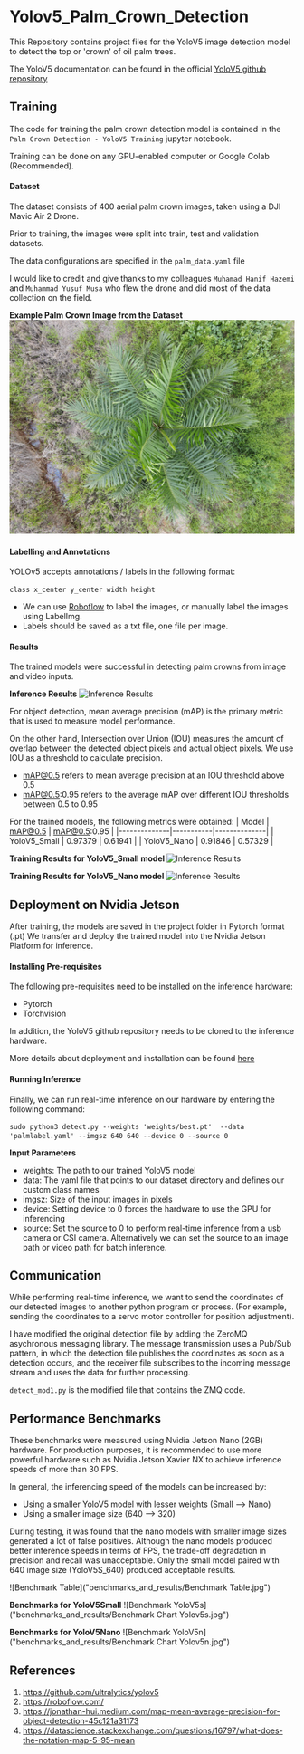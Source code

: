# Yolov5_Palm_Crown_Detection
This Repository contains project files for the YoloV5 image detection model to detect the top or 'crown' of oil palm trees.

The YoloV5 documentation can be found in the official [YoloV5 github repository](https://github.com/ultralytics/yolov5)

## Training

The code for training the palm crown detection model is contained in the `Palm Crown Detection - YoloV5 Training` jupyter notebook. 

Training can be done on any GPU-enabled computer or Google Colab (Recommended). 

#### Dataset
The dataset consists of 400 aerial palm crown images, taken using a DJI Mavic Air 2 Drone. 

Prior to training, the images were split into train, test and validation datasets. 

The data configurations are specified in the `palm_data.yaml` file 

I would like to credit and give thanks to my colleagues `Muhamad Hanif Hazemi` and `Muhammad Yusuf Musa` who flew the drone and did most of the data collection on the field. 

**Example Palm Crown Image from the Dataset**
![Palm Crown Image](benchmarks_and_results/DJI_0260.jpg)

#### Labelling and Annotations
YOLOv5 accepts annotations / labels in the following format:

```class x_center y_center width height```

- We can use [Roboflow](https://roboflow.com/) to label the images, or manually label the images using LabelImg. 
- Labels should be saved as a txt file, one file per image. 


#### Results

The trained models were successful in detecting palm crowns from image and video inputs. 

**Inference Results**
![Inference Results](benchmarks_and_results/val_batch0_pred.jpg)

For object detection, mean average precision (mAP) is the primary metric that is used to measure model performance.

On the other hand, Intersection over Union (IOU) measures the amount of overlap between the detected object pixels and actual object pixels. We use IOU as a threshold to calculate precision. 

- mAP@0.5 refers to mean average precision at an IOU threshold above 0.5
- mAP@0.5:0.95 refers to the average mAP over different IOU thresholds between 0.5 to 0.95

For the trained models, the following metrics were obtained:
| Model        | mAP@0.5   | mAP@0.5:0.95 |
|--------------|-----------|--------------|
| YoloV5_Small | 0.97379   | 0.61941      |
| YoloV5_Nano  | 0.91846   | 0.57329      |

**Training Results for YoloV5_Small model**
![Inference Results](benchmarks_and_results/Training_Results_YoloV5S.png)

**Training Results for YoloV5_Nano model**
![Inference Results](benchmarks_and_results/Training_Results_YoloV5N.png)


## Deployment on Nvidia Jetson

After training, the models are saved in the project folder in Pytorch format (.pt)
We transfer and deploy the trained model into the Nvidia Jetson Platform for inference. 

#### Installing Pre-requisites
The following pre-requisites need to be installed on the inference hardware:
- Pytorch
- Torchvision

In addition, the YoloV5 github repository needs to be cloned to the inference hardware. 

More details about deployment and installation can be found [here](https://github.com/ultralytics/yolov5/issues/9627)

#### Running Inference
Finally, we can run real-time inference on our hardware by entering the following command:
```
sudo python3 detect.py --weights 'weights/best.pt'  --data 'palmlabel.yaml' --imgsz 640 640 --device 0 --source 0
```

**Input Parameters**
- weights: The path to our trained YoloV5 model
- data: The yaml file that points to our dataset directory and defines our custom class names
- imgsz: Size of the input images in pixels
- device: Setting device to 0 forces the hardware to use the GPU for inferencing
- source: Set the source to 0 to perform real-time inference from a usb camera or CSI camera. Alternatively we can set the source to an image path or video path for batch inference. 


## Communication
While performing real-time inference, we want to send the coordinates of our detected images to another python program or process. (For example, sending the coordinates to a servo motor controller for position adjustment). 

I have modified the original detection file by adding the ZeroMQ asychronous messaging library. The message transmission uses a Pub/Sub pattern, in which the detection file publishes the coordinates as soon as a detection occurs, and the receiver file subscribes to the incoming message stream and uses the data for further processing. 

`detect_mod1.py` is the modified file that contains the ZMQ code. 

## Performance Benchmarks

These benchmarks were measured using Nvidia Jetson Nano (2GB) hardware. For production purposes, it is recommended to use more powerful hardware such as Nvidia Jetson Xavier NX to achieve inference speeds of more than 30 FPS. 

In general, the inferencing speed of the models can be increased by:
- Using a smaller YoloV5 model with lesser weights (Small --> Nano)
- Using a smaller image size (640 --> 320)

During testing, it was found that the nano models with smaller image sizes generated a lot of false positives. Although the nano models produced better inference speeds in terms of FPS, the trade-off degradation in precision and recall was unacceptable. Only the small model paired with 640 image size (YoloV5S_640) produced acceptable results. 

![Benchmark Table]("benchmarks_and_results/Benchmark Table.jpg")

**Benchmarks for YoloV5Small**
![Benchmark YoloV5s]("benchmarks_and_results/Benchmark Chart Yolov5s.jpg")

**Benchmarks for YoloV5Nano**
![Benchmark YoloV5n]("benchmarks_and_results/Benchmark Chart Yolov5n.jpg")

## References

1. https://github.com/ultralytics/yolov5
2. https://roboflow.com/
3. https://jonathan-hui.medium.com/map-mean-average-precision-for-object-detection-45c121a31173
4. https://datascience.stackexchange.com/questions/16797/what-does-the-notation-map-5-95-mean

